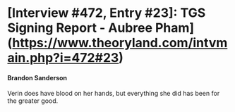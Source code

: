# [Interview #472, Entry #23]: TGS Signing Report - Aubree Pham](https://www.theoryland.com/intvmain.php?i=472#23)

#### Brandon Sanderson

Verin does have blood on her hands, but everything she did has been for the greater good.

